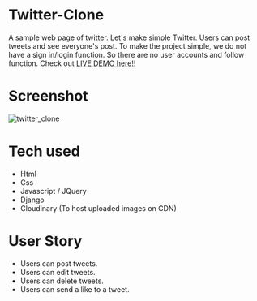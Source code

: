 # Twitter-Clone
A sample web page of twitter.
Let's make simple Twitter. Users can post tweets and see everyone's post.
To make the project simple, we do not have a sign in/login function.
So there are no user accounts and follow function.
Check out [LIVE DEMO here!!](https://twitter-clone-moustapha.herokuapp.com/)

# Screenshot
![twitter_clone](https://user-images.githubusercontent.com/101305626/171778274-94f3c275-7f27-4c69-a31b-daff6e71c716.png)

# Tech used
* Html
* Css
* Javascript / JQuery
* Django
* Cloudinary (To host uploaded images on CDN)

# User Story
* Users can post tweets.
* Users can edit tweets.
* Users can delete tweets.
* Users can send a like to a tweet.
